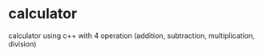 # calculator
calculator using c++ with 4 operation (addition, subtraction, multiplication, division)
